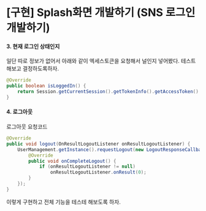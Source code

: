 # [구현] Splash화면 개발하기 (SNS 로그인 개발하기)



#### 3. 현재 로그인 상태인지

일단 따로 정보가 없어서 아래와 같이 엑세스토큰을 요청해서 널인지 넣어봤다.
테스트해보고 결정하도록하자.

```java
@Override
public boolean isLoggedIn() {
    return Session.getCurrentSession().getTokenInfo().getAccessToken() != null;
}
```

#### 4. 로그아웃
로그아웃 요청코드
```java
@Override
public void logout(OnResultLogoutListener onResultLogoutListener) {
    UserManagement.getInstance().requestLogout(new LogoutResponseCallback() {
        @Override
        public void onCompleteLogout() {
            if (onResultLogoutListener != null)
                onResultLogoutListener.onResult(0);
        }
    });
}
```

이렇게 구현하고 전체 기능을 테스테 해보도록 하자.